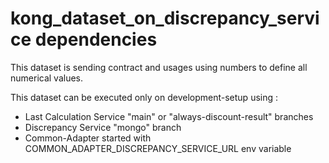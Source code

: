 
# kong_dataset_on_discrepancy_service dependencies

This dataset is sending contract and usages using numbers to define all numerical values.

This dataset can be executed only on development-setup using :

 - Last Calculation Service "main" or "always-discount-result" branches
 - Discrepancy Service "mongo" branch
 - Common-Adapter started with COMMON_ADAPTER_DISCREPANCY_SERVICE_URL env variable
